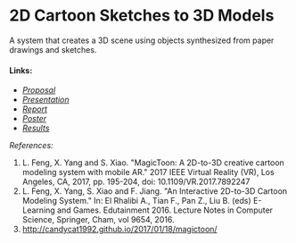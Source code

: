 # 2D Cartoon Sketches to 3D Models

A system that creates a 3D scene using objects synthesized from paper drawings and sketches.

#### Links: 
- [*Proposal*](https://github.com/sayhitosandy/2D-to-3D/blob/master/Proposal.pdf)  
- [*Presentation*](https://github.com/sayhitosandy/2D-to-3D/blob/master/2D%20Cartoon%20Sketches%20to%203D%20Models.pdf)
- [*Report*](https://github.com/sayhitosandy/2D-to-3D/blob/master/Final%20Submission/Group3_report.pdf)
- [*Poster*](https://github.com/sayhitosandy/2D-to-3D/blob/master/Final%20Submission/Group3_poster.pdf)
- [*Results*](https://github.com/sayhitosandy/2D-to-3D/tree/master/Final%20Submission/Outputs)

*References:*
1. L. Feng, X. Yang and S. Xiao. "MagicToon: A 2D-to-3D creative cartoon modeling system with mobile AR." 2017 IEEE Virtual Reality (VR), Los Angeles, CA, 2017, pp. 195-204, doi: 10.1109/VR.2017.7892247
2.  L. Feng, X. Yang, S. Xiao and F. Jiang. "An Interactive 2D-to-3D Cartoon Modeling System." In: El Rhalibi A., Tian F., Pan Z., Liu B. (eds) E-Learning and Games. Edutainment 2016. Lecture Notes in Computer Science, Springer, Cham, vol 9654, 2016.
3. http://candycat1992.github.io/2017/01/18/magictoon/
